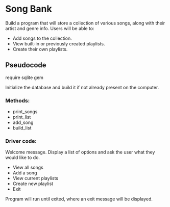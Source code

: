 # Song Bank

Build a program that will store a collection of various songs, along with their artist and genre info. Users will be able to:
  * Add songs to the collection.
  * View built-in or previously created playlists.
  * Create their own playlists.

## Pseudocode
require sqlite gem

Initialize the database and build it if not already present on the computer.

### Methods:
* print_songs
* print_list
* add_song
* build_list

### Driver code:
Welcome message.
Display a list of options and ask the user what they would like to do.

 * View all songs
 * Add a song
 * View current playlists
 * Create new playlist
 * Exit

 Program will run until exited, where an exit message will be displayed.
